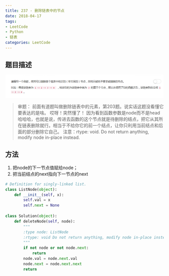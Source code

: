 ```yaml
---
title: 237 - 删除链表中的节点
date: 2018-04-17 
tags:
- LeetCode
- Python
- 链表
categories: LeetCode
---
```


## 题目描述
![problem](images/237.png)

<!-- more -->

>审题：
前面有道题叫做删除链表中的元素，第203题。说实话这题没看懂它要表达的是啥。
哎呀！突然懂了！
因为看到函数参数是node而不是head哈哈哈，也就是说，传进去函数的这个节点就是待删除的结点，把它从其所在链表删除就行。相当于不给你它的前一个结点，让你只利用当前结点和后面的部分删除它自己。
注意：rtype: void. Do not return anything, modify node in-place instead.

## 方法
1. 把node的下一节点值赋给node；
2. 把当前结点的next指向下一节点的next

```python
# Definition for singly-linked list.
class ListNode(object):
    def __init__(self, x):
        self.val = x
        self.next = None

class Solution(object):
    def deleteNode(self, node):
        """
        :type node: ListNode
        :rtype: void Do not return anything, modify node in-place instead.
        """
        if not node or not node.next:
            return
        node.val = node.next.val
        node.next = node.next.next
        return
```